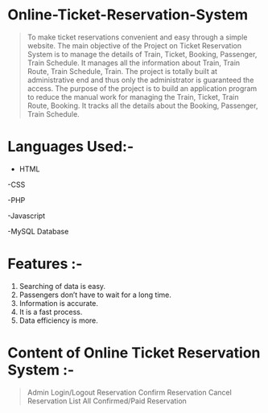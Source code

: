 # Online-Ticket-Reservation-System
>	To make ticket reservations convenient and easy through a simple website.
>	The main objective of the Project on Ticket Reservation System is to manage the details of Train, Ticket, Booking, Passenger, Train Schedule. It manages all the information about Train, Train Route, Train Schedule, Train. The project is totally built at administrative end and thus only the administrator is guaranteed the access. The purpose of the project is to build an application program to reduce the manual work for managing the Train, Ticket, Train Route, Booking. It tracks all the details about the Booking, Passenger, Train Schedule.

# Languages Used:-
- HTML
 
-CSS

-PHP

-Javascript

-MySQL Database
 
# Features :-

1) Searching of data is easy.
2) Passengers don’t have to wait for a long time.
3) Information is accurate.
4) It is a fast process.
5) Data efficiency is more.

# Content of Online Ticket Reservation System :-

> Admin Login/Logout
> Reservation
> Confirm Reservation
> Cancel Reservation
> List All Confirmed/Paid Reservation
